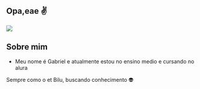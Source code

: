 ## Opa,eae ✌️

![](https://tenor.com/pt-BR/view/cat-spinning-cat-oot-oot-cat-loot-gif-27107616)
 
  ## Sobre mim

- Meu nome é Gabriel e atualmente estou no ensino medio e cursando
no alura

Sempre como o et Bilu, buscando conhecimento 👽
